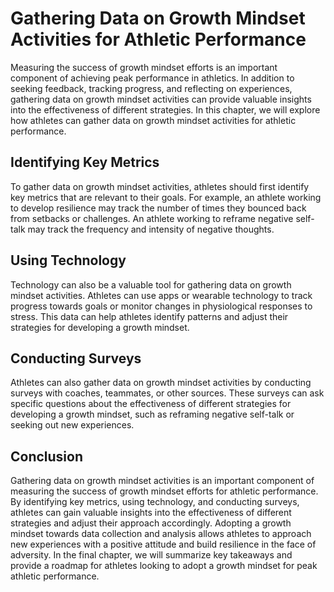 Gathering Data on Growth Mindset Activities for Athletic Performance
===================================================================================================================================================

Measuring the success of growth mindset efforts is an important component of achieving peak performance in athletics. In addition to seeking feedback, tracking progress, and reflecting on experiences, gathering data on growth mindset activities can provide valuable insights into the effectiveness of different strategies. In this chapter, we will explore how athletes can gather data on growth mindset activities for athletic performance.

Identifying Key Metrics
-----------------------

To gather data on growth mindset activities, athletes should first identify key metrics that are relevant to their goals. For example, an athlete working to develop resilience may track the number of times they bounced back from setbacks or challenges. An athlete working to reframe negative self-talk may track the frequency and intensity of negative thoughts.

Using Technology
----------------

Technology can also be a valuable tool for gathering data on growth mindset activities. Athletes can use apps or wearable technology to track progress towards goals or monitor changes in physiological responses to stress. This data can help athletes identify patterns and adjust their strategies for developing a growth mindset.

Conducting Surveys
------------------

Athletes can also gather data on growth mindset activities by conducting surveys with coaches, teammates, or other sources. These surveys can ask specific questions about the effectiveness of different strategies for developing a growth mindset, such as reframing negative self-talk or seeking out new experiences.

Conclusion
----------

Gathering data on growth mindset activities is an important component of measuring the success of growth mindset efforts for athletic performance. By identifying key metrics, using technology, and conducting surveys, athletes can gain valuable insights into the effectiveness of different strategies and adjust their approach accordingly. Adopting a growth mindset towards data collection and analysis allows athletes to approach new experiences with a positive attitude and build resilience in the face of adversity. In the final chapter, we will summarize key takeaways and provide a roadmap for athletes looking to adopt a growth mindset for peak athletic performance.
